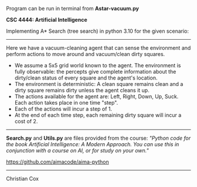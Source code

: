 Program can be run in terminal from **Astar-vacuum.py**

**CSC 4444: Artificial Intelligence**

Implementing A* Search (tree search) in python 3.10 for the given scenario:

___________________________________________________________________________________________________________________________________________________________________________________
Here we have a vacuum-cleaning agent that can sense the environment and perform actions to move around and vacuum/clean dirty squares.
- We assume a 5x5 grid world known to the agent. The environment is fully observable: the percepts give complete information about the dirty/clean status of every square and the agent's location.
- The environment is deterministic: A clean square remains clean and a dirty square remains dirty unless the agent cleans it up.
- The actions available for the agent are: Left, Right, Down, Up, Suck. Each action takes place in one time "step".
- Each of the actions will incur a step of 1.
- At the end of each time step, each remaining dirty square will incur a cost of 2.
___________________________________________________________________________________________________________________________________________________________________________________

**Search.py** and **Utils.py** are files provided from the course:
_"Python code for the book Artificial Intelligence: A Modern Approach. You can use this in conjunction with a course on AI, or for study on your own."_

https://github.com/aimacode/aima-python
___________________________________________________________________________________________________________________________________________________________________________________

Christian Cox
